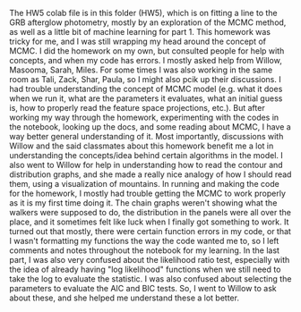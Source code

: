 The HW5 colab file is in this folder (HW5), which is on fitting a line to the GRB afterglow photometry, mostly by an exploration of the MCMC method, as well as a little bit of machine learning for part 1. This homework was tricky for me, and I was still wrapping my head around the concept of MCMC. I did the homework on my own, but consulted people for help with concepts, and when my code has errors. I mostly asked help from Willow, Masooma, Sarah, Miles. For some times I was also working in the same room as Tali, Zack, Shar, Paula, so I might also pcik up their discussions. 
I had trouble understanding the concept of MCMC model (e.g. what it does when we run it, what are the parameters it evaluates, what an initial guess is, how to properly read the feature space projections, etc.). But after working my way through the homework, experimenting with the codes in the notebook, looking up the docs, and some reading about MCMC, I have a way better general understanding of it. Most importantly, discussions with Willow and the said classmates about this homework benefit me a lot in understanding the concepts/idea behind certain algorithms in the model. I also went to Willow for help in understanding how to read the contour and distribution graphs, and she made a really nice analogy of how I should read them, using a visualization of mountains. In running and making the code for the homework, I mostly had trouble getting the MCMC to work properly as it is my first time doing it. The chain graphs weren't showing what the walkers were supposed to do, the distribution in the panels were all over the place, and it sometimes felt like luck when I finally got something to work. It turned out that mostly, there were certain function errors in my code, or that I wasn't formatting my functions the way the code wanted me to, so I left comments and notes throughout the notebook for my learning. In the last part, I was also very confused about the likelihood ratio test, especially with the idea of already having "log likelihood" functions when we still need to take the log to evaluate the statistic. I was also confused about selecting the parameters to evaluate the AIC and BIC tests. So, I went to Willow to ask about these, and she helped me understand these a lot better.
